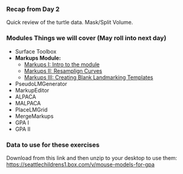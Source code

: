 ### Recap from Day 2
Quick review of the turtle data. Mask/Split Volume. 



### Modules Things we will cover (May roll into next day)
* Surface Toolbox
* **Markups Module:**
    * [Markups I: Intro to the module](https://github.com/SlicerMorph/Tutorials/tree/main/Markups_1)
    * [Markups II: Resamplign Curves](https://github.com/SlicerMorph/Tutorials/tree/main/Markups_2)
    * [Markups III: Creating Blank Landmarking Templates](https://github.com/SlicerMorph/Tutorials/blob/main/Markups_3/README.md)
* PseudoLMGenerator
* MarkupEditor
* ALPACA
* MALPACA
* PlaceLMGrid
* MergeMarkups
* GPA I
* GPA II


### Data to use for these exercises

Download from this link and then unzip to your desktop to use them: https://seattlechildrens1.box.com/v/mouse-models-for-gpa
